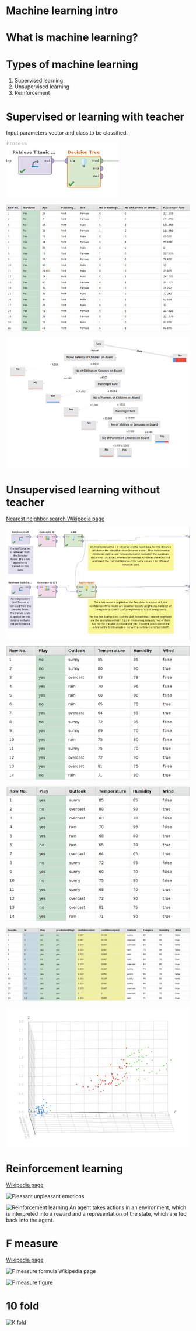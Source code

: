 # Machine learning intro

# What is machine learning?

# Types of machine learning

1. Supervised learning 
1. Unsupervised learning
1. Reinforcement 

# Supervised or learning with teacher

Input parameters vector and class to be classified.

![Decision tree process](decision_tree_process.png)

![Input data](titanic_data.png)

![Decision tree](decision_tree.png)


# Unsupervised learning without teacher

[Nearest neighbor search Wikipedia page](https://en.wikipedia.org/wiki/Nearest_neighbor_search)

![kNN process](golf_process.png)

![kNN training](golf_training.png)

![kNN test](golf_test.png)

![kNN results](golf_result.png)

![k means results](iris_3_cluster.png)

# Reinforcement learning

[Wikipedia page](https://en.wikipedia.org/wiki/Reinforcement_learning)

![Pleasant unpleasant emotions](https://upload.wikimedia.org/wikipedia/en/6/62/Two_Dimensions_of_Emotion.gif.jpg)

![Reinforcement learning](https://upload.wikimedia.org/wikipedia/commons/1/1b/Reinforcement_learning_diagram.svg)
An agent takes actions in an environment, which is interpreted into a reward and a representation of the state, which are fed back into the agent.

# F measure

[Wikipedia page](https://en.wikipedia.org/wiki/F1_score)

![F measure formula Wikipedia page](https://wikimedia.org/api/rest_v1/media/math/render/svg/7d63c1f5c659f95b5dfe5893213cc8ea7f8bea0a)

![F measure figure](https://upload.wikimedia.org/wikipedia/commons/2/26/Precisionrecall.svg)

# 10 fold

![K fold](https://upload.wikimedia.org/wikipedia/commons/1/1c/K-fold_cross_validation_EN.jpg)

